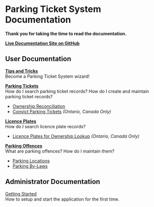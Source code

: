 # Parking Ticket System Documentation

**Thank you for taking the time to read the documentation.**

**[Live Documentation Site on GitHub](https://cityssm.github.io/parking-ticket-system/)**


## User Documentation

**[Tips and Tricks](tipsTricks.md)**<br />
Become a Parking Ticket System wizard!

**[Parking Tickets](tickets.md)**<br />
How do I search parking ticket records?  How do I create and maintain parking ticket records?

- [Ownership Reconciliation](tickets-ownershipReconciliation.md)
- [Convict Parking Tickets](ticketsOntario-convict.md) *(Ontario, Canada Only)*

**[Licence Plates](plates.md)**<br />
How do I search licence plate records?

- [Licence Plates for Ownership Lookup](platesOntario-ownershipLookup.md) *(Ontario, Canada Only)*

**[Parking Offences](offences.md)**<br />
What are parking offences?  How do I maintain them?

- [Parking Locations](locations.md)
- [Parking By-Laws](bylaws.md)

## Administrator Documentation

[Getting Started](admin-gettingStarted.md)<br />
How to setup and start the application for the first time.
